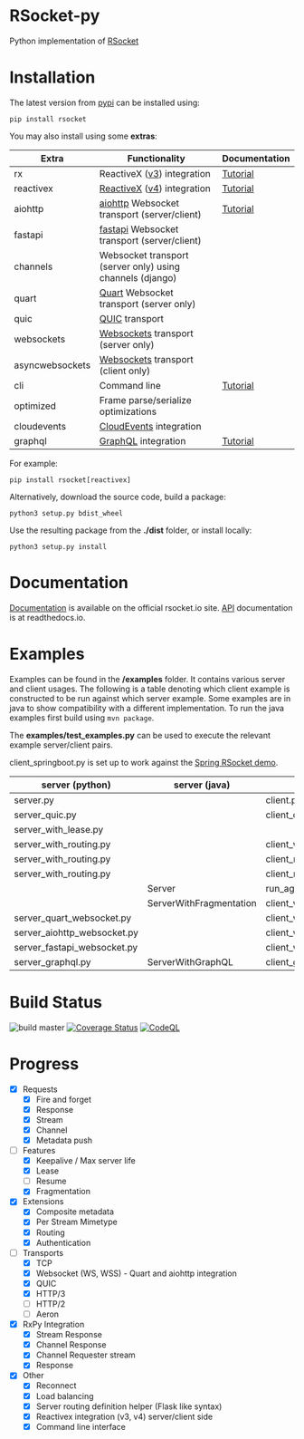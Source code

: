 # RSocket-py

Python implementation of [RSocket](http://rsocket.io)

# Installation

The latest version from [pypi](https://pypi.org/project/rsocket/) can be installed using:

```shell
pip install rsocket
```

You may also install using some **extras**:

| Extra           | Functionality                                                                              | Documentation                                                       |
|-----------------|--------------------------------------------------------------------------------------------|---------------------------------------------------------------------|
| rx              | ReactiveX ([v3](https://pypi.org/project/Rx/)) integration                                 | [Tutorial](https://rsocket.io/guides/rsocket-py/tutorial/reactivex) |
| reactivex       | [ReactiveX](https://reactivex.io/) ([v4](https://pypi.org/project/reactivex/)) integration | [Tutorial](https://rsocket.io/guides/rsocket-py/tutorial/reactivex) |
| aiohttp         | [aiohttp](https://docs.aiohttp.org/en/stable/) Websocket transport (server/client)         | [Tutorial](https://rsocket.io/guides/rsocket-py/tutorial/websocket) |
| fastapi         | [fastapi](https://github.com/fastapi/fastapi) Websocket transport (server/client)          |                                                                     |
| channels        | Websocket transport (server only) using channels (django)                                  |                                                                     |
| quart           | [Quart](https://pgjones.gitlab.io/quart/) Websocket transport (server only)                |                                                                     |
| quic            | [QUIC](https://github.com/aiortc/aioquic) transport                                        |                                                                     |
| websockets      | [Websockets](https://github.com/python-websockets/websockets) transport (server only)      |                                                                     |
| asyncwebsockets | [Websockets](https://github.com/Fuyukai/asyncwebsockets) transport (client only)           |                                                                     |
| cli             | Command line                                                                               | [Tutorial](https://rsocket.io/guides/rsocket-py/cli)                |
| optimized       | Frame parse/serialize optimizations                                                        |                                                                     |
| cloudevents     | [CloudEvents](https://cloudevents.io/) integration                                         |                                                                     |
| graphql         | [GraphQL](https://graphql.org/) integration                                                | [Tutorial](https://rsocket.io/guides/rsocket-py/graphql)            |

For example:

```shell
pip install rsocket[reactivex]
```

Alternatively, download the source code, build a package:

```shell
python3 setup.py bdist_wheel
```

Use the resulting package from the **./dist** folder, or install locally:

```shell
python3 setup.py install
```

# Documentation

[Documentation](https://rsocket.io/guides/rsocket-py) is available on the official rsocket.io site.
[API](https://rsocket.readthedocs.io/en/latest/index.html) documentation is at readthedocs.io.

# Examples

Examples can be found in the **/examples** folder. It contains various server and client usages. The following is a
table
denoting which client example is constructed to be run against which server example. Some examples
are in java to show compatibility with a different implementation. To run the java examples first build using <code>mvn
package</code>.

The **examples/test_examples.py** can be used to execute the relevant example server/client pairs.

client_springboot.py is set up to work against
the [Spring RSocket demo](https://github.com/benwilcock/spring-rsocket-demo).

| server (python)             | server (java)           | client (python)                    | client(java)    |
|-----------------------------|-------------------------|------------------------------------|-----------------|
| server.py                   |                         | client.py                          |                 |
| server_quic.py              |                         | client_quic.py                     |                 |
| server_with_lease.py        |                         |                                    | ClientWithLease |
| server_with_routing.py      |                         | client_with_routing.py             | Client          |
| server_with_routing.py      |                         | client_rx.py                       |                 |
| server_with_routing.py      |                         | client_reconnect.py                |                 |
|                             | Server                  | run_against_example_java_server.py |                 |
|                             | ServerWithFragmentation | client_with_routing.py             |                 |
| server_quart_websocket.py   |                         | client_websocket.py                |                 |
| server_aiohttp_websocket.py |                         | client_websocket.py                |                 |
| server_fastapi_websocket.py |                         | client_websocket.py                |                 |
| server_graphql.py           | ServerWithGraphQL       | client_graphql.py                  |                 |

# Build Status

![build master](https://github.com/rsocket/rsocket-py/actions/workflows/python-package.yml/badge.svg?branch=master)
[![Coverage Status](https://coveralls.io/repos/github/rsocket/rsocket-py/badge.svg?branch=master)](https://coveralls.io/github/rsocket/rsocket-py?branch=master)
[![CodeQL](https://github.com/rsocket/rsocket-py/actions/workflows/codeql-analysis.yml/badge.svg)](https://github.com/rsocket/rsocket-py/actions/workflows/codeql-analysis.yml)

# Progress

- [X] Requests
    - [X] Fire and forget
    - [X] Response
    - [X] Stream
    - [X] Channel
    - [X] Metadata push
- [ ] Features
    - [X] Keepalive / Max server life
    - [X] Lease
    - [ ] Resume
    - [X] Fragmentation
- [X] Extensions
    - [X] Composite metadata
    - [X] Per Stream Mimetype
    - [X] Routing
    - [X] Authentication
- [ ] Transports
    - [X] TCP
    - [X] Websocket (WS, WSS) - Quart and aiohttp integration
    - [X] QUIC
    - [X] HTTP/3
    - [ ] HTTP/2
    - [ ] Aeron
- [X] RxPy Integration
    - [X] Stream Response
    - [X] Channel Response
    - [X] Channel Requester stream
    - [X] Response
- [X] Other
    - [X] Reconnect
    - [X] Load balancing
    - [X] Server routing definition helper (Flask like syntax)
    - [X] Reactivex integration (v3, v4) server/client side
    - [X] Command line interface
